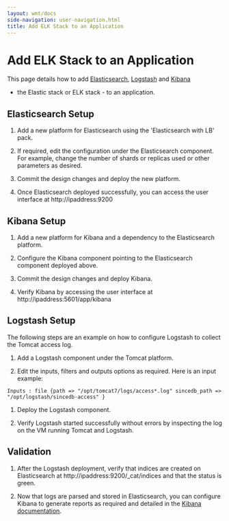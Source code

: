 ```yaml
---
layout: wmt/docs
side-navigation: user-navigation.html
title: Add ELK Stack to an Application
---
```


# Add ELK Stack to an Application

This page details how to add [Elasticsearch](https://www.elastic.co/products/elasticsearch),
[Logstash](https://www.elastic.co/products/logstash) and [Kibana](https://www.elastic.co/products/kibana)
- the Elastic stack or ELK stack - to an application.

## Elasticsearch Setup

1. Add a new platform for Elasticsearch using the 'Elasticsearch with LB' pack.

1. If required, edit the configuration under the Elasticsearch component. For example, change the number of shards or
replicas used or other parameters as desired.

1. Commit the design changes and deploy the new platform.

1. Once Elasticsearch deployed successfully, you can access the user interface at http://ipaddress:9200


## Kibana Setup

1. Add a new platform for Kibana and a dependency to the Elasticsearch platform.

1. Configure the Kibana component pointing to the Elasticsearch component deployed above.

1. Commit the design changes and deploy Kibana.

1. Verify Kibana by accessing the user interface at http://ipaddress:5601/app/kibana


## Logstash Setup

The following steps are an example on how to configure Logstash to collect the Tomcat access log.

1. Add a Logstash component under the Tomcat platform.

1. Edit the inputs, filters and outputs options as required. Here is an input example:

```
Inputs : file {path => "/opt/tomcat7/logs/access*.log" sincedb_path => "/opt/logstash/sincedb-access" }
```

1. Deploy the Logstash component.

1. Verify Logstash started successfully without errors by inspecting the log on the VM running Tomcat and Logstash.


## Validation

1. After the Logstash deployment, verify that indices are created on Elasticsearch at http://ipaddress:9200/_cat/indices
and that the status is green.

1. Now that logs are parsed and stored in Elasticsearch, you can configure Kibana to generate reports as required
and detailed in the [Kibana documentation](https://www.elastic.co/guide/en/kibana/current/createvis.html).
